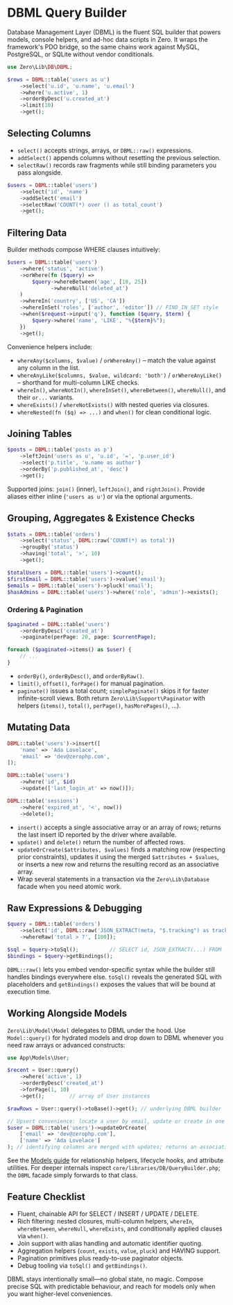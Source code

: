 # DBML Query Builder

Database Management Layer (DBML) is the fluent SQL builder that powers models, console helpers, and ad-hoc data scripts in Zero. It wraps the framework's PDO bridge, so the same chains work against MySQL, PostgreSQL, or SQLite without vendor conditionals.

```php
use Zero\Lib\DB\DBML;

$rows = DBML::table('users as u')
    ->select('u.id', 'u.name', 'u.email')
    ->where('u.active', 1)
    ->orderByDesc('u.created_at')
    ->limit(10)
    ->get();
```

## Selecting Columns

- `select()` accepts strings, arrays, or `DBML::raw()` expressions.
- `addSelect()` appends columns without resetting the previous selection.
- `selectRaw()` records raw fragments while still binding parameters you pass alongside.

```php
$users = DBML::table('users')
    ->select('id', 'name')
    ->addSelect('email')
    ->selectRaw('COUNT(*) over () as total_count')
    ->get();
```

## Filtering Data

Builder methods compose WHERE clauses intuitively:

```php
$users = DBML::table('users')
    ->where('status', 'active')
    ->orWhere(fn ($query) =>
        $query->whereBetween('age', [18, 25])
              ->whereNull('deleted_at')
    )
    ->whereIn('country', ['US', 'CA'])
    ->whereInSet('roles', ['author', 'editor']) // FIND_IN_SET style
    ->when($request->input('q'), function ($query, $term) {
        $query->where('name', 'LIKE', "%{$term}%");
    })
    ->get();
```

Convenience helpers include:

- `whereAny($columns, $value)` / `orWhereAny()` – match the value against any column in the list.
- `whereAnyLike($columns, $value, wildcard: 'both')` / `orWhereAnyLike()` – shorthand for multi-column LIKE checks.
- `whereIn()`, `whereNotIn()`, `whereInSet()`, `whereBetween()`, `whereNull()`, and their `or...` variants.
- `whereExists()` / `whereNotExists()` with nested queries via closures.
- `whereNested(fn ($q) => ...)` and `when()` for clean conditional logic.

## Joining Tables

```php
$posts = DBML::table('posts as p')
    ->leftJoin('users as u', 'u.id', '=', 'p.user_id')
    ->select('p.title', 'u.name as author')
    ->orderBy('p.published_at', 'desc')
    ->get();
```

Supported joins: `join()` (inner), `leftJoin()`, and `rightJoin()`. Provide aliases either inline (`'users as u'`) or via the optional arguments.

## Grouping, Aggregates & Existence Checks

```php
$stats = DBML::table('orders')
    ->select('status', DBML::raw('COUNT(*) as total'))
    ->groupBy('status')
    ->having('total', '>', 10)
    ->get();

$totalUsers = DBML::table('users')->count();
$firstEmail = DBML::table('users')->value('email');
$emails = DBML::table('users')->pluck('email');
$hasAdmins = DBML::table('users')->where('role', 'admin')->exists();
```

### Ordering & Pagination

```php
$paginated = DBML::table('users')
    ->orderByDesc('created_at')
    ->paginate(perPage: 20, page: $currentPage);

foreach ($paginated->items() as $user) {
    // ...
}
```

- `orderBy()`, `orderByDesc()`, and `orderByRaw()`.
- `limit()`, `offset()`, `forPage()` for manual pagination.
- `paginate()` issues a total count; `simplePaginate()` skips it for faster infinite-scroll views. Both return `Zero\Lib\Support\Paginator` with helpers (`items()`, `total()`, `perPage()`, `hasMorePages()`, ...).

## Mutating Data

```php
DBML::table('users')->insert([
    'name' => 'Ada Lovelace',
    'email' => 'dev@zerophp.com',
]);

DBML::table('users')
    ->where('id', $id)
    ->update(['last_login_at' => now()]);

DBML::table('sessions')
    ->where('expired_at', '<', now())
    ->delete();
```

- `insert()` accepts a single associative array or an array of rows; returns the last insert ID reported by the driver where available.
- `update()` and `delete()` return the number of affected rows.
- `updateOrCreate($attributes, $values)` finds a matching row (respecting prior constraints), updates it using the merged `$attributes + $values`, or inserts a new row and returns the resulting record as an associative array.
- Wrap several statements in a transaction via the `Zero\Lib\Database` facade when you need atomic work.

## Raw Expressions & Debugging

```php
$query = DBML::table('orders')
    ->select('id', DBML::raw('JSON_EXTRACT(meta, "$.tracking") as tracking'))
    ->whereRaw('total > ?', [100]);

$sql = $query->toSql();          // SELECT id, JSON_EXTRACT(...) FROM ...
$bindings = $query->getBindings();
```

`DBML::raw()` lets you embed vendor-specific syntax while the builder still handles bindings everywhere else. `toSql()` reveals the generated SQL with placeholders and `getBindings()` exposes the values that will be bound at execution time.

## Working Alongside Models

`Zero\Lib\Model\Model` delegates to DBML under the hood. Use `Model::query()` for hydrated models and drop down to DBML whenever you need raw arrays or advanced constructs:

```php
use App\Models\User;

$recent = User::query()
    ->where('active', 1)
    ->orderByDesc('created_at')
    ->forPage(1, 10)
    ->get();        // array of User instances

$rawRows = User::query()->toBase()->get(); // underlying DBML builder

// Upsert convenience: locate a user by email, update or create in one call
$user = DBML::table('users')->updateOrCreate(
    ['email' => 'dev@zerophp.com'],
    ['name' => 'Ada Lovelace']
); // identifying columns are merged with updates; returns an associative array
```

See the [Models guide](models.md) for relationship helpers, lifecycle hooks, and attribute utilities. For deeper internals inspect `core/libraries/DB/QueryBuilder.php`; the `DBML` facade simply forwards to that class.

## Feature Checklist

- Fluent, chainable API for SELECT / INSERT / UPDATE / DELETE.
- Rich filtering: nested closures, multi-column helpers, `whereIn`, `whereBetween`, `whereNull`, `whereExists`, and conditionally applied clauses via `when()`.
- Join support with alias handling and automatic identifier quoting.
- Aggregation helpers (`count`, `exists`, `value`, `pluck`) and HAVING support.
- Pagination primitives plus ready-to-use paginator objects.
- Debug tooling via `toSql()` and `getBindings()`.

DBML stays intentionally small—no global state, no magic. Compose precise SQL with predictable behaviour, and reach for models only when you want higher-level conveniences.
